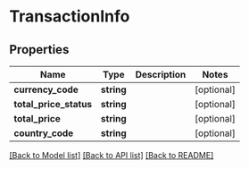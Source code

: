 # TransactionInfo

## Properties
Name | Type | Description | Notes
------------ | ------------- | ------------- | -------------
**currency_code** | **string** |  | [optional] 
**total_price_status** | **string** |  | [optional] 
**total_price** | **string** |  | [optional] 
**country_code** | **string** |  | [optional] 

[[Back to Model list]](../README.md#documentation-for-models) [[Back to API list]](../README.md#documentation-for-api-endpoints) [[Back to README]](../README.md)



